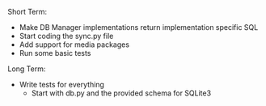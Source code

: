 Short Term:
* Make DB Manager implementations return implementation specific SQL
* Start coding the sync.py file
* Add support for media packages
* Run some basic tests

Long Term:
* Write tests for everything
  - Start with db.py and the provided schema for SQLite3
